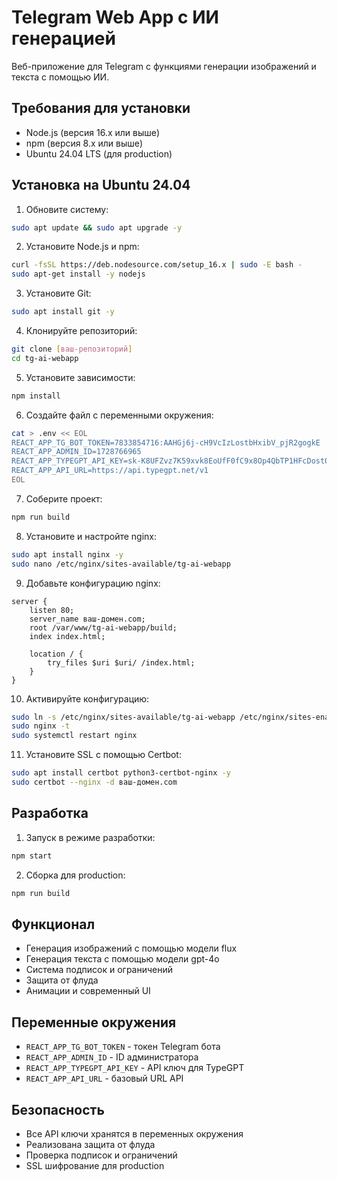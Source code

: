 # Telegram Web App с ИИ генерацией

Веб-приложение для Telegram с функциями генерации изображений и текста с помощью ИИ.

## Требования для установки

- Node.js (версия 16.x или выше)
- npm (версия 8.x или выше)
- Ubuntu 24.04 LTS (для production)

## Установка на Ubuntu 24.04

1. Обновите систему:
```bash
sudo apt update && sudo apt upgrade -y
```

2. Установите Node.js и npm:
```bash
curl -fsSL https://deb.nodesource.com/setup_16.x | sudo -E bash -
sudo apt-get install -y nodejs
```

3. Установите Git:
```bash
sudo apt install git -y
```

4. Клонируйте репозиторий:
```bash
git clone [ваш-репозиторий]
cd tg-ai-webapp
```

5. Установите зависимости:
```bash
npm install
```

6. Создайте файл с переменными окружения:
```bash
cat > .env << EOL
REACT_APP_TG_BOT_TOKEN=7833854716:AAHGj6j-cH9VcIzLostbHxibV_pjR2gogkE
REACT_APP_ADMIN_ID=1728766965
REACT_APP_TYPEGPT_API_KEY=sk-K8UFZvz7K59xvk8EoUfF0fC9x8Op4QbTP1HFcDost0qMi1Y0
REACT_APP_API_URL=https://api.typegpt.net/v1
EOL
```

7. Соберите проект:
```bash
npm run build
```

8. Установите и настройте nginx:
```bash
sudo apt install nginx -y
sudo nano /etc/nginx/sites-available/tg-ai-webapp
```

9. Добавьте конфигурацию nginx:
```nginx
server {
    listen 80;
    server_name ваш-домен.com;
    root /var/www/tg-ai-webapp/build;
    index index.html;

    location / {
        try_files $uri $uri/ /index.html;
    }
}
```

10. Активируйте конфигурацию:
```bash
sudo ln -s /etc/nginx/sites-available/tg-ai-webapp /etc/nginx/sites-enabled/
sudo nginx -t
sudo systemctl restart nginx
```

11. Установите SSL с помощью Certbot:
```bash
sudo apt install certbot python3-certbot-nginx -y
sudo certbot --nginx -d ваш-домен.com
```

## Разработка

1. Запуск в режиме разработки:
```bash
npm start
```

2. Сборка для production:
```bash
npm run build
```

## Функционал

- Генерация изображений с помощью модели flux
- Генерация текста с помощью модели gpt-4o
- Система подписок и ограничений
- Защита от флуда
- Анимации и современный UI

## Переменные окружения

- `REACT_APP_TG_BOT_TOKEN` - токен Telegram бота
- `REACT_APP_ADMIN_ID` - ID администратора
- `REACT_APP_TYPEGPT_API_KEY` - API ключ для TypeGPT
- `REACT_APP_API_URL` - базовый URL API

## Безопасность

- Все API ключи хранятся в переменных окружения
- Реализована защита от флуда
- Проверка подписок и ограничений
- SSL шифрование для production
